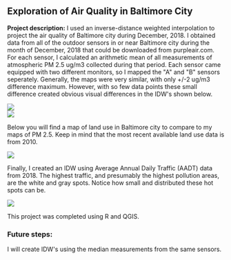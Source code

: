 ## Exploration of Air Quality in Baltimore City 
**Project description:** I used an inverse-distance weighted interpolation to project the air quality of Baltimore city during December, 2018. I obtained data from all of the outdoor sensors in or near Baltimore city during the month of December, 2018 that could be downloaded from purpleair.com. For each sensor, I calculated an arithmetic mean of all measurements of atmospheric PM 2.5 ug/m3 collected during that period. 
Each sensor came equipped with two different monitors, so I mapped the "A" and "B" sensors seperately. Generally, the maps were very similar, with only +/-2 ug/m3 difference maximum. However, with so few data points these small difference created obvious visual differences in the IDW's shown below. 


<img src="/images/AsensorsFinalMap.png?raw=TRUE"/>
<br>
<img src="/images/BsensorsFinalMap.png?raw=TRUE"/>

Below you will find a map of land use in Baltimore city to compare to my maps of PM 2.5. Keep in mind that the most recent available land use data is from 2010. 

<img src="/images/LULC_Map.png?raw=TRUE"/>

Finally, I created an IDW using Average Annual Daily Traffic (AADT) data from 2018. The highest traffic, and presumably the highest pollution areas, are the white and gray spots. Notice how small and distributed these hot spots can be. 

<img src="/images/AADT_map_img.png?raw=TRUE"/>


This project was completed using R and QGIS. 

### Future steps:
I will create IDW's using the median measurements from the same sensors. 
